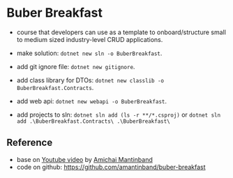 # Buber Breakfast

- course that developers can use as a template to onboard/structure small to medium sized industry-level CRUD applications.

- make solution: `dotnet new sln -o BuberBreakfast`.
- add git ignore file: `dotnet new gitignore`.
- add class library for DTOs: `dotnet new classlib -o BuberBreakfast.Contracts`.
- add web api: `dotnet new webapi -o BuberBreakfast`.
- add projects to sln: `dotnet sln add (ls -r **/*.csproj)` or `dotnet sln add .\BuberBreakfast.Contracts\ .\BuberBreakfast\`

## Reference

- base on [Youtube video](https://youtu.be/PmDJIooZjBE) by [Amichai Mantinband](https://twitter.com/amantinband)
- code on github: https://github.com/amantinband/buber-breakfast